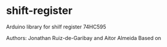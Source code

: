 shift-register
==============

Arduino library for shilf register 74HC595

Authors: Jonathan Ruiz-de-Garibay and Aitor Almeida
Based on 
